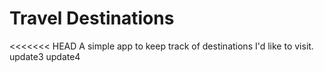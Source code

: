 # Travel Destinations

<<<<<<< HEAD
A simple app to keep track of destinations I'd like to visit.
update3
update4
